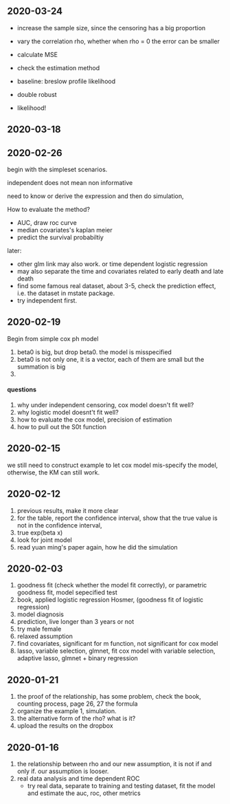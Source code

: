 


## 2020-03-24

* increase the sample size, since the censoring has a big proportion 
* vary the correlation rho, whether when rho = 0 the error can be smaller
* calculate MSE
* check the estimation method 
* baseline: breslow profile likelihood 

* double robust 

* likelihood! 



## 2020-03-18



## 2020-02-26

begin with the simpleset scenarios. 

independent does not mean non informative

need to know or derive the expression and then do simulation, 

How to evaluate the method? 

  + AUC, draw roc curve
  + median covariates's kaplan meier 
  + predict the survival probabiltiy 


later: 
  + other glm link may also work.  or time dependent logistic regression
  + may also separate the time and covariates related to early death and late death 
  + find some famous real dataset, about 3-5, check the prediction effect, i.e. the dataset in mstate package. 
  + try independent first. 


## 2020-02-19

Begin from simple cox ph model

1. beta0 is big, but drop beta0. the model is misspecified
2. beta0 is not only one, it is a vector, each of them are small but the summation is big
3. 

#### questions 

1. why under independent censoring, cox model doesn't fit well? 
2. why logistic model doesnt't fit well? 
3. how to evaluate the cox model, precision of estimation 
4. how to pull out the S0t function


## 2020-02-15

we still need to construct example to let cox model mis-specify the model, otherwise, the KM can still work. 

## 2020-02-12

1. previous results, make it more clear
2. for the table, report the confidence interval, show that the true value is not in the confidence interval,
3. true exp(beta x)
4. look for joint model
5. read yuan ming's paper again, how he did the simulation 


## 2020-02-03

1. goodness fit (check whether the model fit correctly), or parametric goodness fit, model sepecified test
2. book, applied logistic regression Hosmer, (goodness fit of logistic regression)
3. model diagnosis 
4. prediction, live longer than 3 years or not 
5. try male female
6. relaxed assumption 
7. find covariates, significant for m function, not significant for cox model
8. lasso, variable selection, glmnet, fit cox model with variable selection, adaptive lasso, glmnet + binary regression

## 2020-01-21

1. the proof of the relationship, has some problem, check the book, counting process, page 26, 27 the formula
2. organize the example 1, simulation. 
3. the alternative form of the rho? what is it? 
4. upload the results on the dropbox


## 2020-01-16

1. the relationship between rho and our new assumption, it is not if and only if. our assumption is looser. 
2. real data analysis and time dependent ROC
    + try real data, separate to training and testing dataset, fit the model and estimate the auc, roc, other metrics

